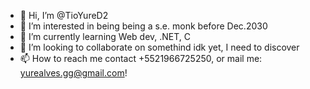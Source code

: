 - 👋 Hi, I’m @TioYureD2
- 👀 I’m interested in being being a s.e. monk before Dec.2030
- 🌱 I’m currently learning Web dev, .NET, C
- 💞️ I’m looking to collaborate on somethind idk yet, I need to discover
- 📫 How to reach me contact +5521966725250, or mail me: yurealves.gg@gmail.com!

<!---
TioYureD2/TioYureD2 is a ✨ special ✨ repository because its `README.md` (this file) appears on your GitHub profile.
You can click the Preview link to take a look at your changes.
--->
